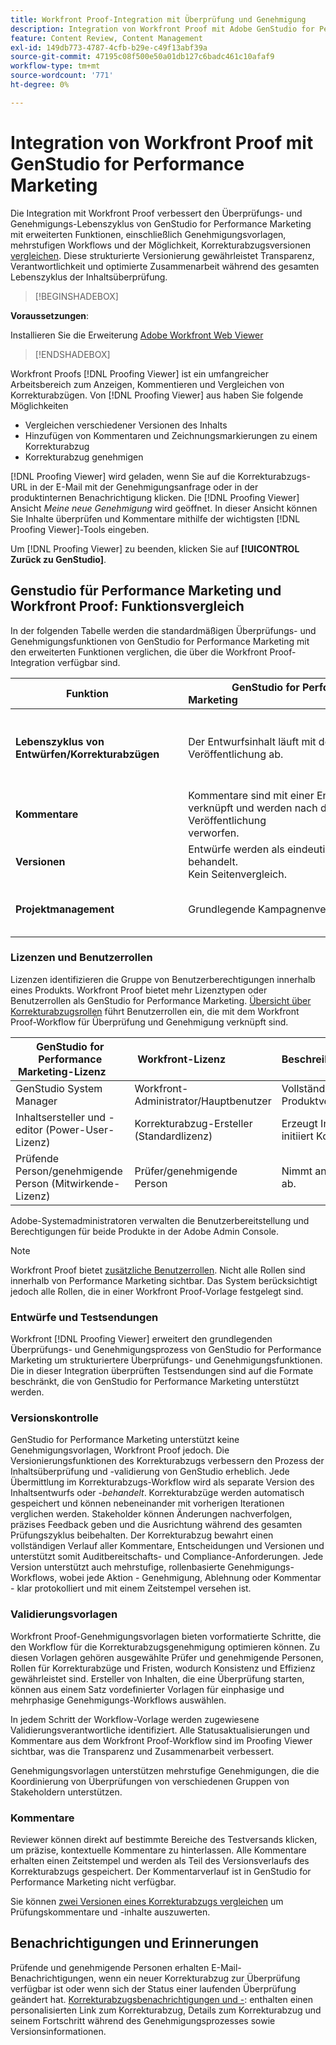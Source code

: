 ```yaml
---
title: Workfront Proof-Integration mit Überprüfung und Genehmigung
description: Integration von Workfront Proof mit Adobe GenStudio for Performance Marketing.
feature: Content Review, Content Management
exl-id: 149db773-4787-4cfb-b29e-c49f13abf39a
source-git-commit: 47195c08f500e50a01db127c6badc461c10afaf9
workflow-type: tm+mt
source-wordcount: '771'
ht-degree: 0%

---
```


# Integration von Workfront Proof mit GenStudio for Performance Marketing

Die Integration mit Workfront Proof verbessert den Überprüfungs- und Genehmigungs-Lebenszyklus von GenStudio for Performance Marketing mit erweiterten Funktionen, einschließlich Genehmigungsvorlagen, mehrstufigen Workflows und der Möglichkeit, Korrekturabzugsversionen [ vergleichen](https://experienceleague.adobe.com/en/docs/workfront/using/workfront-proof/work-with-proofs-in-wf-proof/review-proofs-web-proofing-viewer/compare-proofs). Diese strukturierte Versionierung gewährleistet Transparenz, Verantwortlichkeit und optimierte Zusammenarbeit während des gesamten Lebenszyklus der Inhaltsüberprüfung.

>[!BEGINSHADEBOX]

**Voraussetzungen**:

Installieren Sie die Erweiterung [Adobe Workfront Web Viewer](https://experienceleague.adobe.com/en/docs/workfront/using/review-and-approve-work/proofing/review-proofs-in-workfront/review-a-proof/review-proof-in-web-viewer-extension)

>[!ENDSHADEBOX]

Workfront Proofs [!DNL Proofing Viewer] ist ein umfangreicher Arbeitsbereich zum Anzeigen, Kommentieren und Vergleichen von Korrekturabzügen. Von [!DNL Proofing Viewer] aus haben Sie folgende Möglichkeiten

* Vergleichen verschiedener Versionen des Inhalts
* Hinzufügen von Kommentaren und Zeichnungsmarkierungen zu einem Korrekturabzug
* Korrekturabzug genehmigen

[!DNL Proofing Viewer] wird geladen, wenn Sie auf die Korrekturabzugs-URL in der E-Mail mit der Genehmigungsanfrage oder in der produktinternen Benachrichtigung klicken. Die [!DNL Proofing Viewer] Ansicht _Meine neue Genehmigung_ wird geöffnet. In dieser Ansicht können Sie Inhalte überprüfen und Kommentare mithilfe der wichtigsten [!DNL Proofing Viewer]-Tools eingeben.

Um [!DNL Proofing Viewer] zu beenden, klicken Sie auf **[!UICONTROL Zurück zu GenStudio]**.

## Genstudio für Performance Marketing und Workfront Proof: Funktionsvergleich

In der folgenden Tabelle werden die standardmäßigen Überprüfungs- und Genehmigungsfunktionen von GenStudio for Performance Marketing mit den erweiterten Funktionen verglichen, die über die Workfront Proof-Integration verfügbar sind.

| Funktion        | GenStudio for Performance Marketing                                                                 | Workfront Proof                                                                 |
|-------------------------------|------------------------------------------------------------------------------------------------------|----------------------------------------------------------------------------------|
| **Lebenszyklus von Entwürfen/Korrekturabzügen**        | Der Entwurfsinhalt läuft mit der Veröffentlichung ab. | Mehrstufige, rollenbasierte Genehmigungsketten mit zeitgestempelten, persistenten Protokollen.<br> Alle Versionen werden auf unbestimmte Zeit beibehalten. |
| **Kommentare**                | Kommentare sind mit einer Entwurfs-ID verknüpft und werden nach der Veröffentlichung verworfen.                                           | Persistente Kommentare und Anmerkungen werden zur Prüfung und Compliance beibehalten.     |
| **Versionen**           | Entwürfe werden als eindeutige Instanzen behandelt.<br>Kein Seitenvergleich.                                      | Vollständige Versionskontrolle mit Side-by-Side- und Overlay-Vergleichstools.        |
| **Projektmanagement** | Grundlegende Kampagnenverwaltung. | Umfassendes Kampagnen-Lifecycle-Management, einschließlich Anpassung, Vorlagen, Reporting und detaillierter Audits. |

### Lizenzen und Benutzerrollen

Lizenzen identifizieren die Gruppe von Benutzerberechtigungen innerhalb eines Produkts. Workfront Proof bietet mehr Lizenztypen oder Benutzerrollen als GenStudio for Performance Marketing. [Übersicht über Korrekturabzugsrollen](https://experienceleague.adobe.com/en/docs/workfront/using/review-and-approve-work/proofing/proofing-overview/proof-roles) führt Benutzerrollen ein, die mit dem Workfront Proof-Workflow für Überprüfung und Genehmigung verknüpft sind.

| GenStudio for Performance Marketing-Lizenz       | Workfront-Lizenz                 | Beschreibung                                                                                                                                                      |
|---------------------------------------------------|-----------------------------------|------------------------------------------------------------------------------------------------------------------------------------------------------------------|
| GenStudio System Manager                          | Workfront-Administrator/Hauptbenutzer | Vollständiger Zugriff auf GenStudio Performance Marketing-Funktionen wie Marken-, Rollen- und Produktverwaltung. Verwaltet Workflows und Einstellungen Erstellt Validierungsvorlagen. |
| Inhaltsersteller und -editor (Power-User-Lizenz)   | Korrekturabzug-Ersteller (Standardlizenz)  | Erzeugt Inhaltsentwürfe und sendet sie. Lädt in der Korrekturabzugsansicht Assets hoch und initiiert Korrekturabzüge. Erfordert eine Workfront Proof-Lizenz.                              |
| Prüfende Person/genehmigende Person (Mitwirkende-Lizenz)        | Prüfer/genehmigende Person                 | Nimmt an mehrstufigen Reviews teil, fügt Kommentare hinzu und genehmigt oder lehnt Inhalte ab.                                                                             |

Adobe-Systemadministratoren verwalten die Benutzerbereitstellung und Berechtigungen für beide Produkte in der Adobe Admin Console.

>[!NOTE]
>
> Workfront Proof bietet [zusätzliche Benutzerrollen](https://experienceleague.adobe.com/en/docs/workfront/using/review-and-approve-work/proofing/proofing-overview/proof-roles). Nicht alle Rollen sind innerhalb von Performance Marketing sichtbar. Das System berücksichtigt jedoch alle Rollen, die in einer Workfront Proof-Vorlage festgelegt sind.

### Entwürfe und Testsendungen

Workfront [!DNL Proofing Viewer] erweitert den grundlegenden Überprüfungs- und Genehmigungsprozess von GenStudio for Performance Marketing um strukturiertere Überprüfungs- und Genehmigungsfunktionen. Die in dieser Integration überprüften Testsendungen sind auf die Formate beschränkt, die von GenStudio for Performance Marketing unterstützt werden.

### Versionskontrolle

GenStudio for Performance Marketing unterstützt keine Genehmigungsvorlagen, Workfront Proof jedoch. Die Versionierungsfunktionen des Korrekturabzugs verbessern den Prozess der Inhaltsüberprüfung und -validierung von GenStudio erheblich. Jede Übermittlung im Korrekturabzugs-Workflow wird als separate Version des Inhaltsentwurfs oder -_behandelt_. Korrekturabzüge werden automatisch gespeichert und können nebeneinander mit vorherigen Iterationen verglichen werden. Stakeholder können Änderungen nachverfolgen, präzises Feedback geben und die Ausrichtung während des gesamten Prüfungszyklus beibehalten. Der Korrekturabzug bewahrt einen vollständigen Verlauf aller Kommentare, Entscheidungen und Versionen und unterstützt somit Auditbereitschafts- und Compliance-Anforderungen. Jede Version unterstützt auch mehrstufige, rollenbasierte Genehmigungs-Workflows, wobei jede Aktion - Genehmigung, Ablehnung oder Kommentar - klar protokolliert und mit einem Zeitstempel versehen ist.

### Validierungsvorlagen

Workfront Proof-Genehmigungsvorlagen bieten vorformatierte Schritte, die den Workflow für die Korrekturabzugsgenehmigung optimieren können. Zu diesen Vorlagen gehören ausgewählte Prüfer und genehmigende Personen, Rollen für Korrekturabzüge und Fristen, wodurch Konsistenz und Effizienz gewährleistet sind. Ersteller von Inhalten, die eine Überprüfung starten, können aus einem Satz vordefinierter Vorlagen für einphasige und mehrphasige Genehmigungs-Workflows auswählen.

In jedem Schritt der Workflow-Vorlage werden zugewiesene Validierungsverantwortliche identifiziert. Alle Statusaktualisierungen und Kommentare aus dem Workfront Proof-Workflow sind im Proofing Viewer sichtbar, was die Transparenz und Zusammenarbeit verbessert.

Genehmigungsvorlagen unterstützen mehrstufige Genehmigungen, die die Koordinierung von Überprüfungen von verschiedenen Gruppen von Stakeholdern unterstützen.

### Kommentare

Reviewer können direkt auf bestimmte Bereiche des Testversands klicken, um präzise, kontextuelle Kommentare zu hinterlassen. Alle Kommentare erhalten einen Zeitstempel und werden als Teil des Versionsverlaufs des Korrekturabzugs gespeichert. Der Kommentarverlauf ist in GenStudio for Performance Marketing nicht verfügbar.

Sie können [zwei Versionen eines Korrekturabzugs vergleichen](https://experienceleague.adobe.com/en/docs/workfront/using/workfront-proof/work-with-proofs-in-wf-proof/review-proofs-web-proofing-viewer/compare-proofs) um Prüfungskommentare und -inhalte auszuwerten.

## Benachrichtigungen und Erinnerungen

Prüfende und genehmigende Personen erhalten E-Mail-Benachrichtigungen, wenn ein neuer Korrekturabzug zur Überprüfung verfügbar ist oder wenn sich der Status einer laufenden Überprüfung geändert hat.
[Korrekturabzugsbenachrichtigungen und -](https://experienceleague.adobe.com/en/docs/workfront/using/workfront-proof/proof-notifications-and-reminders/proof-notifications-and-reminders/proof-notifications-and-reminders): enthalten einen personalisierten Link zum Korrekturabzug, Details zum Korrekturabzug und seinem Fortschritt während des Genehmigungsprozesses sowie Versionsinformationen.
